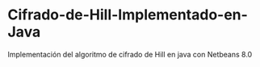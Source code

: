 # Cifrado-de-Hill-Implementado-en-Java
Implementación del algoritmo de cifrado de Hill en java con Netbeans 8.0
